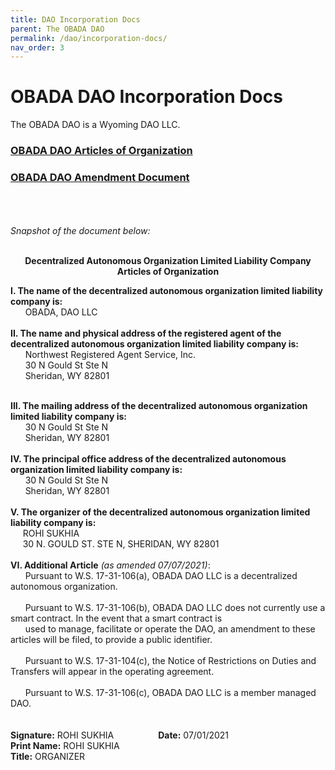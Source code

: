 ```yaml
--- 
title: DAO Incorporation Docs
parent: The OBADA DAO
permalink: /dao/incorporation-docs/
nav_order: 3
---
```


# OBADA DAO Incorporation Docs


The OBADA DAO is a Wyoming DAO LLC.

### [OBADA DAO Articles of Organization](/foundation/main-nav/dao/DAO-Articles-of-Organization.pdf)
### [OBADA DAO Amendment Document](/foundation/main-nav/dao/DAO-AMENDMENT.pdf)


<br/><br/><br/>
<i>Snapshot of the document below:</i>
<br/><br/>
<p align="center"><strong>Decentralized Autonomous Organization Limited Liability Company
  <br/>Articles of Organization</strong><p>
  

<strong>I. The name of the decentralized autonomous organization limited liability company is:</strong>
<br/>
&nbsp;&nbsp;&nbsp;&nbsp;&nbsp; OBADA, DAO LLC
<br/><br/>
<strong>II. The name and physical address of the registered agent of the decentralized autonomous organization limited liability company is:</strong>
<br/>
&nbsp;&nbsp;&nbsp;&nbsp;&nbsp; Northwest Registered Agent Service, Inc.<br/>
&nbsp;&nbsp;&nbsp;&nbsp;&nbsp; 30 N Gould St Ste N<br/>
&nbsp;&nbsp;&nbsp;&nbsp;&nbsp; Sheridan, WY 82801<br/></p>
<br/>
<strong>III. The mailing address of the decentralized autonomous organization limited liability company is:</strong>
<br/>
&nbsp;&nbsp;&nbsp;&nbsp;&nbsp; 30 N Gould St Ste N<br/>
&nbsp;&nbsp;&nbsp;&nbsp;&nbsp; Sheridan, WY 82801<br/>
<br/>
<strong>IV. The principal office address of the decentralized autonomous organization limited liability company is:</strong>
<br/>
&nbsp;&nbsp;&nbsp;&nbsp;&nbsp; 30 N Gould St Ste N<br/>
&nbsp;&nbsp;&nbsp;&nbsp;&nbsp; Sheridan, WY 82801<br/>
<br/>
<strong>V. The organizer of the decentralized autonomous organization limited liability company is:</strong>
<br/>
&nbsp;&nbsp;&nbsp;&nbsp;&nbsp;ROHI SUKHIA<br/>
&nbsp;&nbsp;&nbsp;&nbsp;&nbsp;30 N. GOULD ST. STE N, SHERIDAN, WY 82801<br/>
<br/>
<strong>VI. Additional Article</strong><i> (as amended 07/07/2021)</i>:
<br/>
&nbsp;&nbsp;&nbsp;&nbsp;&nbsp; Pursuant to W.S. 17-31-106(a), OBADA DAO LLC is a decentralized autonomous organization.<br/><br/>
&nbsp;&nbsp;&nbsp;&nbsp;&nbsp; Pursuant to W.S. 17-31-106(b), OBADA DAO LLC does not currently use a smart contract.  In the event that a smart contract is<br/>  &nbsp;&nbsp;&nbsp;&nbsp;&nbsp; used to manage, facilitate or  operate the DAO, an amendment to these articles will be filed, to provide a public identifier.<br/><br/>
&nbsp;&nbsp;&nbsp;&nbsp;&nbsp; Pursuant to W.S. 17-31-104(c), the Notice of Restrictions on Duties and Transfers will appear in the operating agreement.<br/><br/>
&nbsp;&nbsp;&nbsp;&nbsp;&nbsp; Pursuant to W.S. 17-31-106(c), OBADA DAO LLC is a member managed DAO.<br/>
<br/><br/>
<strong>Signature:</strong> ROHI SUKHIA      &nbsp;&nbsp;&nbsp;&nbsp;&nbsp;&nbsp;&nbsp;&nbsp;&nbsp;&nbsp;&nbsp;&nbsp;&nbsp;&nbsp;&nbsp;&nbsp;           <strong>Date:</strong> 07/01/2021<br/>
<strong>Print Name:</strong> ROHI SUKHIA<br/>
<strong>Title:</strong> ORGANIZER<br/>
